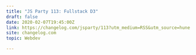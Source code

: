 ```yaml
---
title: "JS Party 113: Fullstack D3"
draft: false
date: 2020-02-07T19:45:00Z
link: https://changelog.com/jsparty/113?utm_medium=RSS&utm_source=hune
site: changelog.com
topic: Webdev  

---
```

